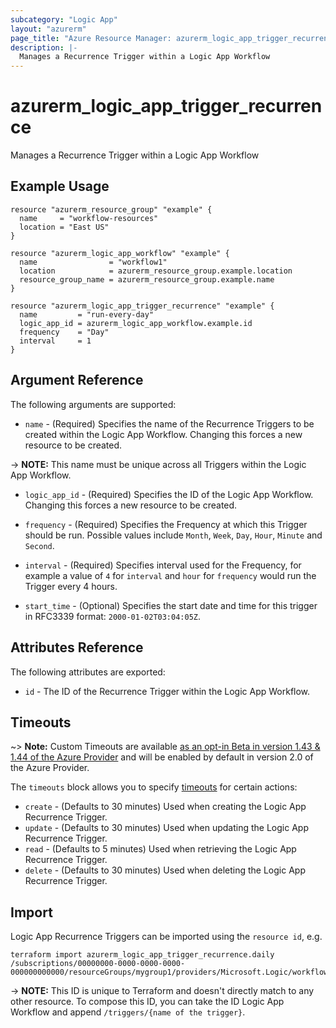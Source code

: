 ```yaml
---
subcategory: "Logic App"
layout: "azurerm"
page_title: "Azure Resource Manager: azurerm_logic_app_trigger_recurrence"
description: |-
  Manages a Recurrence Trigger within a Logic App Workflow
---
```


# azurerm_logic_app_trigger_recurrence

Manages a Recurrence Trigger within a Logic App Workflow

## Example Usage

```hcl
resource "azurerm_resource_group" "example" {
  name     = "workflow-resources"
  location = "East US"
}

resource "azurerm_logic_app_workflow" "example" {
  name                = "workflow1"
  location            = azurerm_resource_group.example.location
  resource_group_name = azurerm_resource_group.example.name
}

resource "azurerm_logic_app_trigger_recurrence" "example" {
  name         = "run-every-day"
  logic_app_id = azurerm_logic_app_workflow.example.id
  frequency    = "Day"
  interval     = 1
}
```

## Argument Reference

The following arguments are supported:

* `name` - (Required) Specifies the name of the Recurrence Triggers to be created within the Logic App Workflow. Changing this forces a new resource to be created.

-> **NOTE:** This name must be unique across all Triggers within the Logic App Workflow.

* `logic_app_id` - (Required) Specifies the ID of the Logic App Workflow. Changing this forces a new resource to be created.

* `frequency` - (Required) Specifies the Frequency at which this Trigger should be run. Possible values include `Month`, `Week`, `Day`, `Hour`, `Minute` and `Second`.

* `interval` - (Required) Specifies interval used for the Frequency, for example a value of `4` for `interval` and `hour` for `frequency` would run the Trigger every 4 hours.

* `start_time` - (Optional) Specifies the start date and time for this trigger in RFC3339 format: `2000-01-02T03:04:05Z`.

## Attributes Reference

The following attributes are exported:

* `id` - The ID of the Recurrence Trigger within the Logic App Workflow.

## Timeouts

~> **Note:** Custom Timeouts are available [as an opt-in Beta in version 1.43 & 1.44 of the Azure Provider](/docs/providers/azurerm/guides/2.0-beta.html) and will be enabled by default in version 2.0 of the Azure Provider.

The `timeouts` block allows you to specify [timeouts](https://www.terraform.io/docs/configuration/resources.html#timeouts) for certain actions:

* `create` - (Defaults to 30 minutes) Used when creating the Logic App Recurrence Trigger.
* `update` - (Defaults to 30 minutes) Used when updating the Logic App Recurrence Trigger.
* `read` - (Defaults to 5 minutes) Used when retrieving the Logic App Recurrence Trigger.
* `delete` - (Defaults to 30 minutes) Used when deleting the Logic App Recurrence Trigger.

## Import

Logic App Recurrence Triggers can be imported using the `resource id`, e.g.

```shell
terraform import azurerm_logic_app_trigger_recurrence.daily /subscriptions/00000000-0000-0000-0000-000000000000/resourceGroups/mygroup1/providers/Microsoft.Logic/workflows/workflow1/triggers/daily
```

-> **NOTE:** This ID is unique to Terraform and doesn't directly match to any other resource. To compose this ID, you can take the ID Logic App Workflow and append `/triggers/{name of the trigger}`.
